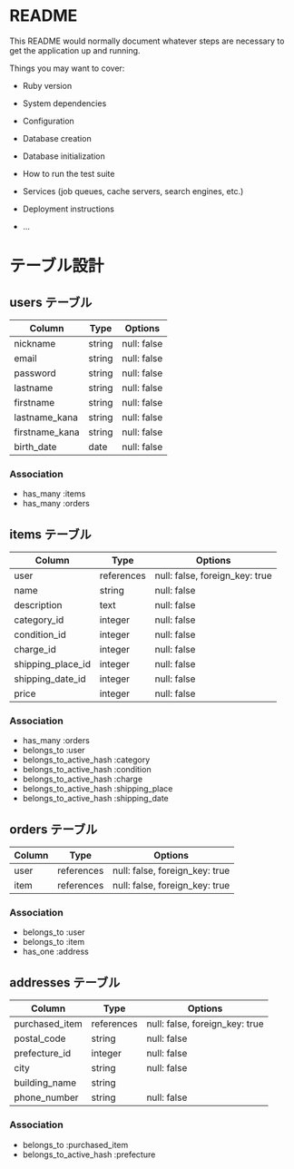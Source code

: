 # README

This README would normally document whatever steps are necessary to get the
application up and running.

Things you may want to cover:

* Ruby version

* System dependencies

* Configuration

* Database creation

* Database initialization

* How to run the test suite

* Services (job queues, cache servers, search engines, etc.)

* Deployment instructions

* ...

# テーブル設計

## users テーブル

| Column          | Type   | Options     |
| --------------- | ------ | ----------- |
| nickname        | string | null: false |
| email           | string | null: false |
| password        | string | null: false |
| lastname        | string | null: false |
| firstname       | string | null: false |
| lastname_kana   | string | null: false |
| firstname_kana  | string | null: false |
| birth_date      | date   | null: false |
 

### Association

- has_many :items
- has_many :orders



## items テーブル
 
| Column           | Type       | Options                        |
| ---------------- | ---------- | ------------------------------ |
| user             | references | null: false, foreign_key: true |
| name             | string     | null: false                    |
| description      | text       | null: false                    |
| category_id      | integer    | null: false                    |
| condition_id     | integer    | null: false                    |
| charge_id        | integer    | null: false                    |
| shipping_place_id| integer    | null: false                    |
| shipping_date_id | integer    | null: false                    |
| price            | integer    | null: false                    |

### Association

- has_many :orders
- belongs_to :user
- belongs_to_active_hash :category
- belongs_to_active_hash :condition
- belongs_to_active_hash :charge
- belongs_to_active_hash :shipping_place
- belongs_to_active_hash :shipping_date



## orders テーブル

| Column   | Type       | Options                        |
| -------- | ---------- | ------------------------------ |
| user     | references | null: false, foreign_key: true |
| item     | references | null: false, foreign_key: true |

### Association

- belongs_to :user
- belongs_to :item
- has_one :address




## addresses テーブル

| Column         | Type       | Options                        |
| -------------  | ---------- | ------------------------------ |
| purchased_item | references | null: false, foreign_key: true |
| postal_code    | string     | null: false                    |
| prefecture_id  | integer    | null: false                    |
| city           | string     | null: false                    |
| building_name  | string     |                                |
| phone_number   | string     | null: false                    |

### Association

- belongs_to :purchased_item
- belongs_to_active_hash :prefecture 